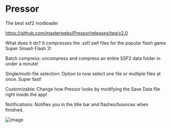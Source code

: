 # Pressor
The best ssf2 modloader 

https://github.com/masterwebx/Pressor/releases/tag/v2.0


What does it do? It compresses the .ssf/.swf files for the popular flash game Super Smash Flash 2!

Batch compress: uncompress and compress an entire SSF2 data folder in under a minute!

Single/multi-file selection: Option to now select one file or multiple files at once. Super fast!

Customizable: Change how Pressor looks by modifying the Save Data file right inside the app!

Notifications: Notifies you in the title bar and flashes/bounces when finished.

![image](https://user-images.githubusercontent.com/59427887/103339790-381ccb80-4a37-11eb-9aea-959b5bb2a399.png)
